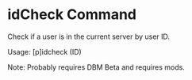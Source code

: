 # idCheck Command
Check if a user is in the current server by user ID.

Usage: [p]idcheck (ID)

Note: Probably requires DBM Beta and requires mods.